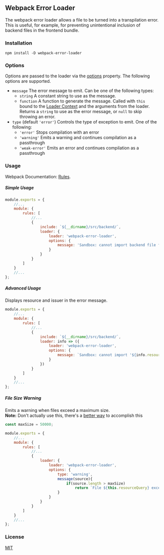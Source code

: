 ## Webpack Error Loader
The webpack error loader allows a file to be turned into a transpilation error.
This is useful, for example, for preventing unintentional inclusion of backend files 
in the frontend bundle.

### Installation
```shell script
npm install -D webpack-error-loader
```

### Options
Options are passed to the loader via the [options](https://webpack.js.org/configuration/module/#useentry) property.
The following options are supported.
* `message` The error message to emit. Can be one of the following types:
    * `string` A constant string to use as the message.
    * `function` A function to generate the message. 
        Called with `this` bound to the [Loader Context](https://webpack.js.org/api/loaders/#the-loader-context)
        and the arguments from the loader. Returns a `string` to use as the error message, or `null` to skip throwing 
        an error.
* `type` (default `'error'`) Controls the type of exception to emit. One of the following:
    * `'error'` Stops compilation with an error
    * `'warning'` Emits a warning and continues compilation as a passthrough
    * `'weak-error'` Emits an error and continues compilation as a passthrough

### Usage
Webpack Documentation: [Rules](https://webpack.js.org/configuration/module/#modulerules).
##### Simple Usage
```js
module.exports = {
    //...
    module: {
        rules: [
            //...
            {
                include: `${__dirname}/src/backend/`,
                loader: {
                    loader: 'webpack-error-loader',
                    options: {
                        message: 'Sandbox: cannot import backend file from frontend'
                    }
                }
            }
        ]
    }
    //...
};
```
    
##### Advanced Usage
Displays resource and issuer in the error message.
```js
module.exports = {
    //...
    module: {
        rules: [
            //...
            {
                include: `${__dirname}/src/backend/`,
                loader: info => ({
                    loader: 'webpack-error-loader',
                    options: {
                        message: `Sandbox: cannot import '${info.resource}' from '${info.issuer}'`
                    }
                })
            }
        ]
    }
    //...
};
```

##### File Size Warning
Emits a warning when files exceed a maximum size.  
**Note:** Don't actually use this, there's a [better way](https://webpack.js.org/configuration/performance/#performancemaxentrypointsize) to accomplish this
```js
const maxSize = 50000;

module.exports = {
    //...
    module: {
        rules: [
            //...
            {
                loader: {
                    loader: 'webpack-error-loader',
                    options: {
                        type: 'warning',
                        message(source){
                            if(source.length > maxSize)
                                return `File ${this.resourceQuery} exceeds max size (${maxSize})`;
                        }
                    }
                }
            }
        ]
    }
    //...
};
```

### License
[MIT](./LICENSE)

